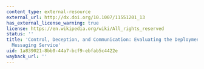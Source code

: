 ```yaml
---
content_type: external-resource
external_url: http://dx.doi.org/10.1007/11551201_13
has_external_license_warning: true
license: https://en.wikipedia.org/wiki/All_rights_reserved
status: ''
title: 'Control, Deception, and Communication: Evaluating the Deployment of a Location-Enhanced
  Messaging Service'
uid: 1a839021-8bb0-44a7-bcf9-ebfab5c4422e
wayback_url: ''
---
```

